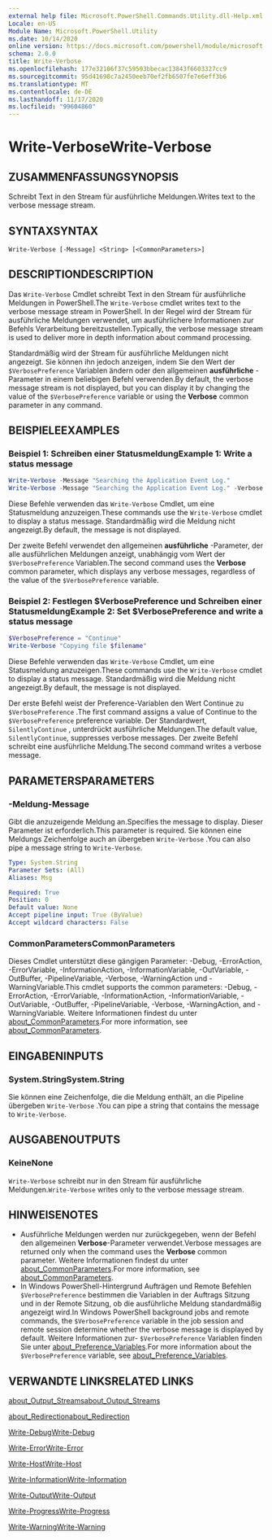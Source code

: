 ```yaml
---
external help file: Microsoft.PowerShell.Commands.Utility.dll-Help.xml
Locale: en-US
Module Name: Microsoft.PowerShell.Utility
ms.date: 10/14/2020
online version: https://docs.microsoft.com/powershell/module/microsoft.powershell.utility/write-verbose?view=powershell-7.2&WT.mc_id=ps-gethelp
schema: 2.0.0
title: Write-Verbose
ms.openlocfilehash: 177e32106f37c59593bbecac13843f6603327cc9
ms.sourcegitcommit: 95d41698c7a2450eeb70ef2fb6507fe7e6eff3b6
ms.translationtype: MT
ms.contentlocale: de-DE
ms.lasthandoff: 11/17/2020
ms.locfileid: "99604860"
---
```

# <span data-ttu-id="c93d3-102">Write-Verbose</span><span class="sxs-lookup"><span data-stu-id="c93d3-102">Write-Verbose</span></span>

## <span data-ttu-id="c93d3-103">ZUSAMMENFASSUNG</span><span class="sxs-lookup"><span data-stu-id="c93d3-103">SYNOPSIS</span></span>
<span data-ttu-id="c93d3-104">Schreibt Text in den Stream für ausführliche Meldungen.</span><span class="sxs-lookup"><span data-stu-id="c93d3-104">Writes text to the verbose message stream.</span></span>

## <span data-ttu-id="c93d3-105">SYNTAX</span><span class="sxs-lookup"><span data-stu-id="c93d3-105">SYNTAX</span></span>

```
Write-Verbose [-Message] <String> [<CommonParameters>]
```

## <span data-ttu-id="c93d3-106">DESCRIPTION</span><span class="sxs-lookup"><span data-stu-id="c93d3-106">DESCRIPTION</span></span>

<span data-ttu-id="c93d3-107">Das `Write-Verbose` Cmdlet schreibt Text in den Stream für ausführliche Meldungen in PowerShell.</span><span class="sxs-lookup"><span data-stu-id="c93d3-107">The `Write-Verbose` cmdlet writes text to the verbose message stream in PowerShell.</span></span> <span data-ttu-id="c93d3-108">In der Regel wird der Stream für ausführliche Meldungen verwendet, um ausführlichere Informationen zur Befehls Verarbeitung bereitzustellen.</span><span class="sxs-lookup"><span data-stu-id="c93d3-108">Typically, the verbose message stream is used to deliver more in depth information about command processing.</span></span>

<span data-ttu-id="c93d3-109">Standardmäßig wird der Stream für ausführliche Meldungen nicht angezeigt. Sie können ihn jedoch anzeigen, indem Sie den Wert der `$VerbosePreference` Variablen ändern oder den allgemeinen **ausführliche** -Parameter in einem beliebigen Befehl verwenden.</span><span class="sxs-lookup"><span data-stu-id="c93d3-109">By default, the verbose message stream is not displayed, but you can display it by changing the value of the `$VerbosePreference` variable or using the **Verbose** common parameter in any command.</span></span>

## <span data-ttu-id="c93d3-110">BEISPIELE</span><span class="sxs-lookup"><span data-stu-id="c93d3-110">EXAMPLES</span></span>

### <span data-ttu-id="c93d3-111">Beispiel 1: Schreiben einer Statusmeldung</span><span class="sxs-lookup"><span data-stu-id="c93d3-111">Example 1: Write a status message</span></span>

```powershell
Write-Verbose -Message "Searching the Application Event Log."
Write-Verbose -Message "Searching the Application Event Log." -Verbose
```

<span data-ttu-id="c93d3-112">Diese Befehle verwenden das `Write-Verbose` Cmdlet, um eine Statusmeldung anzuzeigen.</span><span class="sxs-lookup"><span data-stu-id="c93d3-112">These commands use the `Write-Verbose` cmdlet to display a status message.</span></span> <span data-ttu-id="c93d3-113">Standardmäßig wird die Meldung nicht angezeigt.</span><span class="sxs-lookup"><span data-stu-id="c93d3-113">By default, the message is not displayed.</span></span>

<span data-ttu-id="c93d3-114">Der zweite Befehl verwendet den allgemeinen **ausführliche** -Parameter, der alle ausführlichen Meldungen anzeigt, unabhängig vom Wert der `$VerbosePreference` Variablen.</span><span class="sxs-lookup"><span data-stu-id="c93d3-114">The second command uses the **Verbose** common parameter, which displays any verbose messages, regardless of the value of the `$VerbosePreference` variable.</span></span>

### <span data-ttu-id="c93d3-115">Beispiel 2: Festlegen $VerbosePreference und Schreiben einer Statusmeldung</span><span class="sxs-lookup"><span data-stu-id="c93d3-115">Example 2: Set $VerbosePreference and write a status message</span></span>

```powershell
$VerbosePreference = "Continue"
Write-Verbose "Copying file $filename"
```

<span data-ttu-id="c93d3-116">Diese Befehle verwenden das `Write-Verbose` Cmdlet, um eine Statusmeldung anzuzeigen.</span><span class="sxs-lookup"><span data-stu-id="c93d3-116">These commands use the `Write-Verbose` cmdlet to display a status message.</span></span> <span data-ttu-id="c93d3-117">Standardmäßig wird die Meldung nicht angezeigt.</span><span class="sxs-lookup"><span data-stu-id="c93d3-117">By default, the message is not displayed.</span></span>

<span data-ttu-id="c93d3-118">Der erste Befehl weist der Preference-Variablen den Wert Continue zu `$VerbosePreference` .</span><span class="sxs-lookup"><span data-stu-id="c93d3-118">The first command assigns a value of Continue to the `$VerbosePreference` preference variable.</span></span> <span data-ttu-id="c93d3-119">Der Standardwert, `SilentlyContinue` , unterdrückt ausführliche Meldungen.</span><span class="sxs-lookup"><span data-stu-id="c93d3-119">The default value, `SilentlyContinue`, suppresses verbose messages.</span></span> <span data-ttu-id="c93d3-120">Der zweite Befehl schreibt eine ausführliche Meldung.</span><span class="sxs-lookup"><span data-stu-id="c93d3-120">The second command writes a verbose message.</span></span>

## <span data-ttu-id="c93d3-121">PARAMETERS</span><span class="sxs-lookup"><span data-stu-id="c93d3-121">PARAMETERS</span></span>

### <span data-ttu-id="c93d3-122">-Meldung</span><span class="sxs-lookup"><span data-stu-id="c93d3-122">-Message</span></span>

<span data-ttu-id="c93d3-123">Gibt die anzuzeigende Meldung an.</span><span class="sxs-lookup"><span data-stu-id="c93d3-123">Specifies the message to display.</span></span> <span data-ttu-id="c93d3-124">Dieser Parameter ist erforderlich.</span><span class="sxs-lookup"><span data-stu-id="c93d3-124">This parameter is required.</span></span> <span data-ttu-id="c93d3-125">Sie können eine Meldungs Zeichenfolge auch an übergeben `Write-Verbose` .</span><span class="sxs-lookup"><span data-stu-id="c93d3-125">You can also pipe a message string to `Write-Verbose`.</span></span>

```yaml
Type: System.String
Parameter Sets: (All)
Aliases: Msg

Required: True
Position: 0
Default value: None
Accept pipeline input: True (ByValue)
Accept wildcard characters: False
```

### <span data-ttu-id="c93d3-126">CommonParameters</span><span class="sxs-lookup"><span data-stu-id="c93d3-126">CommonParameters</span></span>

<span data-ttu-id="c93d3-127">Dieses Cmdlet unterstützt diese gängigen Parameter: -Debug, -ErrorAction, -ErrorVariable, -InformationAction, -InformationVariable, -OutVariable, -OutBuffer, -PipelineVariable, -Verbose, -WarningAction und -WarningVariable.</span><span class="sxs-lookup"><span data-stu-id="c93d3-127">This cmdlet supports the common parameters: -Debug, -ErrorAction, -ErrorVariable, -InformationAction, -InformationVariable, -OutVariable, -OutBuffer, -PipelineVariable, -Verbose, -WarningAction, and -WarningVariable.</span></span> <span data-ttu-id="c93d3-128">Weitere Informationen findest du unter [about_CommonParameters](../Microsoft.PowerShell.Core/About/about_CommonParameters.md).</span><span class="sxs-lookup"><span data-stu-id="c93d3-128">For more information, see [about_CommonParameters](../Microsoft.PowerShell.Core/About/about_CommonParameters.md).</span></span>

## <span data-ttu-id="c93d3-129">EINGABEN</span><span class="sxs-lookup"><span data-stu-id="c93d3-129">INPUTS</span></span>

### <span data-ttu-id="c93d3-130">System.String</span><span class="sxs-lookup"><span data-stu-id="c93d3-130">System.String</span></span>

<span data-ttu-id="c93d3-131">Sie können eine Zeichenfolge, die die Meldung enthält, an die Pipeline übergeben `Write-Verbose` .</span><span class="sxs-lookup"><span data-stu-id="c93d3-131">You can pipe a string that contains the message to `Write-Verbose`.</span></span>

## <span data-ttu-id="c93d3-132">AUSGABEN</span><span class="sxs-lookup"><span data-stu-id="c93d3-132">OUTPUTS</span></span>

### <span data-ttu-id="c93d3-133">Keine</span><span class="sxs-lookup"><span data-stu-id="c93d3-133">None</span></span>

<span data-ttu-id="c93d3-134">`Write-Verbose` schreibt nur in den Stream für ausführliche Meldungen.</span><span class="sxs-lookup"><span data-stu-id="c93d3-134">`Write-Verbose` writes only to the verbose message stream.</span></span>

## <span data-ttu-id="c93d3-135">HINWEISE</span><span class="sxs-lookup"><span data-stu-id="c93d3-135">NOTES</span></span>

- <span data-ttu-id="c93d3-136">Ausführliche Meldungen werden nur zurückgegeben, wenn der Befehl den allgemeinen **Verbose**-Parameter verwendet.</span><span class="sxs-lookup"><span data-stu-id="c93d3-136">Verbose messages are returned only when the command uses the **Verbose** common parameter.</span></span> <span data-ttu-id="c93d3-137">Weitere Informationen findest du unter [about_CommonParameters](https://go.microsoft.com/fwlink/?LinkID=113216).</span><span class="sxs-lookup"><span data-stu-id="c93d3-137">For more information, see [about_CommonParameters](https://go.microsoft.com/fwlink/?LinkID=113216).</span></span>
- <span data-ttu-id="c93d3-138">In Windows PowerShell-Hintergrund Aufträgen und Remote Befehlen `$VerbosePreference` bestimmen die Variablen in der Auftrags Sitzung und in der Remote Sitzung, ob die ausführliche Meldung standardmäßig angezeigt wird.</span><span class="sxs-lookup"><span data-stu-id="c93d3-138">In Windows PowerShell background jobs and remote commands, the `$VerbosePreference` variable in the job session and remote session determine whether the verbose message is displayed by default.</span></span>
  <span data-ttu-id="c93d3-139">Weitere Informationen zur- `$VerbosePreference` Variablen finden Sie unter [about_Preference_Variables](../Microsoft.PowerShell.Core/About/about_Preference_Variables.md).</span><span class="sxs-lookup"><span data-stu-id="c93d3-139">For more information about the `$VerbosePreference` variable, see [about_Preference_Variables](../Microsoft.PowerShell.Core/About/about_Preference_Variables.md).</span></span>

## <span data-ttu-id="c93d3-140">VERWANDTE LINKS</span><span class="sxs-lookup"><span data-stu-id="c93d3-140">RELATED LINKS</span></span>

[<span data-ttu-id="c93d3-141">about_Output_Streams</span><span class="sxs-lookup"><span data-stu-id="c93d3-141">about_Output_Streams</span></span>](../Microsoft.PowerShell.Core/About/about_Output_Streams.md)

[<span data-ttu-id="c93d3-142">about_Redirection</span><span class="sxs-lookup"><span data-stu-id="c93d3-142">about_Redirection</span></span>](../Microsoft.PowerShell.Core/About/about_Redirection.md)

[<span data-ttu-id="c93d3-143">Write-Debug</span><span class="sxs-lookup"><span data-stu-id="c93d3-143">Write-Debug</span></span>](Write-Debug.md)

[<span data-ttu-id="c93d3-144">Write-Error</span><span class="sxs-lookup"><span data-stu-id="c93d3-144">Write-Error</span></span>](Write-Error.md)

[<span data-ttu-id="c93d3-145">Write-Host</span><span class="sxs-lookup"><span data-stu-id="c93d3-145">Write-Host</span></span>](Write-Host.md)

[<span data-ttu-id="c93d3-146">Write-Information</span><span class="sxs-lookup"><span data-stu-id="c93d3-146">Write-Information</span></span>](Write-Information.md)

[<span data-ttu-id="c93d3-147">Write-Output</span><span class="sxs-lookup"><span data-stu-id="c93d3-147">Write-Output</span></span>](Write-Output.md)

[<span data-ttu-id="c93d3-148">Write-Progress</span><span class="sxs-lookup"><span data-stu-id="c93d3-148">Write-Progress</span></span>](Write-Progress.md)

[<span data-ttu-id="c93d3-149">Write-Warning</span><span class="sxs-lookup"><span data-stu-id="c93d3-149">Write-Warning</span></span>](Write-Warning.md)
